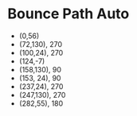 # Bounce Path Auto

- (0,56)
- (72,130), 270
- (100,24), 270
- (124,-7)
- (158,130), 90
- (153, 24), 90
- (237,24), 270
- (247,130), 270
- (282,55), 180